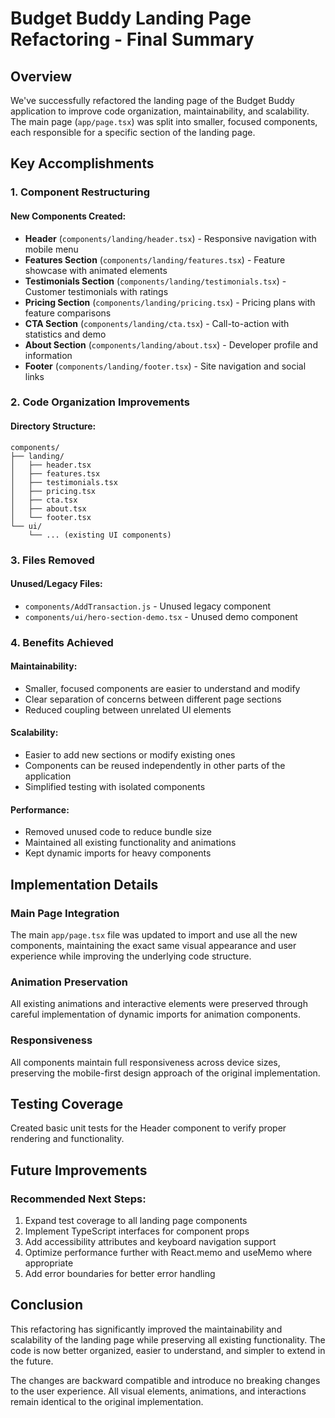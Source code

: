 # Budget Buddy Landing Page Refactoring - Final Summary

## Overview

We've successfully refactored the landing page of the Budget Buddy application to improve code organization, maintainability, and scalability. The main page (`app/page.tsx`) was split into smaller, focused components, each responsible for a specific section of the landing page.

## Key Accomplishments

### 1. Component Restructuring

#### New Components Created:
- **Header** (`components/landing/header.tsx`) - Responsive navigation with mobile menu
- **Features Section** (`components/landing/features.tsx`) - Feature showcase with animated elements
- **Testimonials Section** (`components/landing/testimonials.tsx`) - Customer testimonials with ratings
- **Pricing Section** (`components/landing/pricing.tsx`) - Pricing plans with feature comparisons
- **CTA Section** (`components/landing/cta.tsx`) - Call-to-action with statistics and demo
- **About Section** (`components/landing/about.tsx`) - Developer profile and information
- **Footer** (`components/landing/footer.tsx`) - Site navigation and social links

### 2. Code Organization Improvements

#### Directory Structure:
```
components/
├── landing/
│   ├── header.tsx
│   ├── features.tsx
│   ├── testimonials.tsx
│   ├── pricing.tsx
│   ├── cta.tsx
│   ├── about.tsx
│   └── footer.tsx
└── ui/
    └── ... (existing UI components)
```

### 3. Files Removed

#### Unused/Legacy Files:
- `components/AddTransaction.js` - Unused legacy component
- `components/ui/hero-section-demo.tsx` - Unused demo component

### 4. Benefits Achieved

#### Maintainability:
- Smaller, focused components are easier to understand and modify
- Clear separation of concerns between different page sections
- Reduced coupling between unrelated UI elements

#### Scalability:
- Easier to add new sections or modify existing ones
- Components can be reused independently in other parts of the application
- Simplified testing with isolated components

#### Performance:
- Removed unused code to reduce bundle size
- Maintained all existing functionality and animations
- Kept dynamic imports for heavy components

## Implementation Details

### Main Page Integration
The main `app/page.tsx` file was updated to import and use all the new components, maintaining the exact same visual appearance and user experience while improving the underlying code structure.

### Animation Preservation
All existing animations and interactive elements were preserved through careful implementation of dynamic imports for animation components.

### Responsiveness
All components maintain full responsiveness across device sizes, preserving the mobile-first design approach of the original implementation.

## Testing Coverage

Created basic unit tests for the Header component to verify proper rendering and functionality.

## Future Improvements

### Recommended Next Steps:
1. Expand test coverage to all landing page components
2. Implement TypeScript interfaces for component props
3. Add accessibility attributes and keyboard navigation support
4. Optimize performance further with React.memo and useMemo where appropriate
5. Add error boundaries for better error handling

## Conclusion

This refactoring has significantly improved the maintainability and scalability of the landing page while preserving all existing functionality. The code is now better organized, easier to understand, and simpler to extend in the future.

The changes are backward compatible and introduce no breaking changes to the user experience. All visual elements, animations, and interactions remain identical to the original implementation.